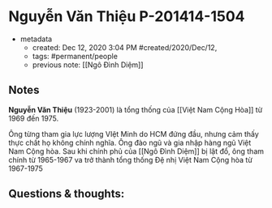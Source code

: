 # Nguyễn Văn Thiệu P-201414-1504

- metadata
	- created: Dec 12, 2020 3:04 PM #created/2020/Dec/12,
	- tags: #permanent/people 
	- previous note: [[Ngô Đình Diệm]]

## Notes
**Nguyễn Văn Thiệu** (1923-2001) là tổng thống của [[Việt Nam Cộng Hòa]] từ 1969 đến 1975. 

Ông từng tham gia lực lượng VIệt Minh do HCM đứng đầu, nhưng cảm thấy thực chất họ không chính nghĩa. Ông đào ngũ và gia nhập hàng ngũ Việt Nam Cộng hòa. Sau khi chính phủ của [[Ngô Đình Diệm]] bị lật đổ, ông tham chính từ 1965-1967 va trở thành tổng thống Đệ nhị Việt Nam Cộng hòa từ 1967-1975

## Questions & thoughts:
